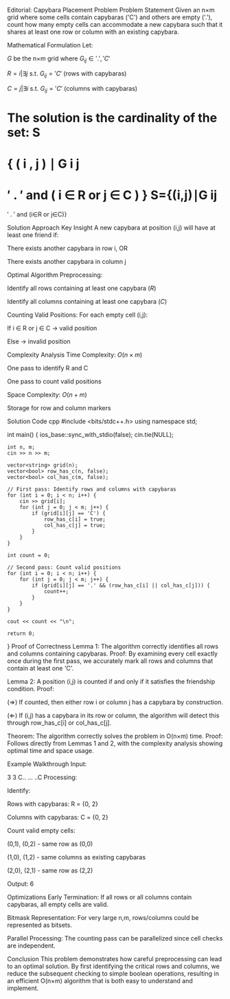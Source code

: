 Editorial: Capybara Placement Problem
Problem Statement
Given an n×m grid where some cells contain capybaras ('C') and others are empty ('.'), count how many empty cells can accommodate a new capybara such that it shares at least one row or column with an existing capybara.

Mathematical Formulation
Let:

$G$ be the n×m grid where $G_{ij} \in {'.', 'C'}$

$R = {i | \exists j \text{ s.t. } G_{ij} = 'C'}$ (rows with capybaras)

$C = {j | \exists i \text{ s.t. } G_{ij} = 'C'}$ (columns with capybaras)

The solution is the cardinality of the set:
S
=
{
(
i
,
j
)
∣
G
i
j
=
′
.
′
 and 
(
i
∈
R
 or 
j
∈
C
)
}
S={(i,j)∣G 
ij
​
 = 
′
 . 
′
  and (i∈R or j∈C)}

Solution Approach
Key Insight
A new capybara at position (i,j) will have at least one friend if:

There exists another capybara in row i, OR

There exists another capybara in column j

Optimal Algorithm
Preprocessing:

Identify all rows containing at least one capybara ($R$)

Identify all columns containing at least one capybara ($C$)

Counting Valid Positions:
For each empty cell (i,j):

If i ∈ R or j ∈ C → valid position

Else → invalid position

Complexity Analysis
Time Complexity: $O(n \times m)$

One pass to identify R and C

One pass to count valid positions

Space Complexity: $O(n + m)$

Storage for row and column markers

Solution Code
cpp
#include <bits/stdc++.h>
using namespace std;

int main() {
    ios_base::sync_with_stdio(false);
    cin.tie(NULL);
    
    int n, m;
    cin >> n >> m;
    
    vector<string> grid(n);
    vector<bool> row_has_c(n, false);
    vector<bool> col_has_c(m, false);
    
    // First pass: Identify rows and columns with capybaras
    for (int i = 0; i < n; i++) {
        cin >> grid[i];
        for (int j = 0; j < m; j++) {
            if (grid[i][j] == 'C') {
                row_has_c[i] = true;
                col_has_c[j] = true;
            }
        }
    }
    
    int count = 0;
    
    // Second pass: Count valid positions
    for (int i = 0; i < n; i++) {
        for (int j = 0; j < m; j++) {
            if (grid[i][j] == '.' && (row_has_c[i] || col_has_c[j])) {
                count++;
            }
        }
    }
    
    cout << count << "\n";
    
    return 0;
}
Proof of Correctness
Lemma 1: The algorithm correctly identifies all rows and columns containing capybaras.
Proof: By examining every cell exactly once during the first pass, we accurately mark all rows and columns that contain at least one 'C'.

Lemma 2: A position (i,j) is counted if and only if it satisfies the friendship condition.
Proof:

(⇒) If counted, then either row i or column j has a capybara by construction.

(⇐) If (i,j) has a capybara in its row or column, the algorithm will detect this through row_has_c[i] or col_has_c[j].

Theorem: The algorithm correctly solves the problem in O(n×m) time.
Proof: Follows directly from Lemmas 1 and 2, with the complexity analysis showing optimal time and space usage.

Example Walkthrough
Input:

3 3
C..
...
..C
Processing:

Identify:

Rows with capybaras: R = {0, 2}

Columns with capybaras: C = {0, 2}

Count valid empty cells:

(0,1), (0,2) - same row as (0,0)

(1,0), (1,2) - same columns as existing capybaras

(2,0), (2,1) - same row as (2,2)

Output: 6

Optimizations
Early Termination: If all rows or all columns contain capybaras, all empty cells are valid.

Bitmask Representation: For very large n,m, rows/columns could be represented as bitsets.

Parallel Processing: The counting pass can be parallelized since cell checks are independent.

Conclusion
This problem demonstrates how careful preprocessing can lead to an optimal solution. By first identifying the critical rows and columns, we reduce the subsequent checking to simple boolean operations, resulting in an efficient O(n×m) algorithm that is both easy to understand and implement.
